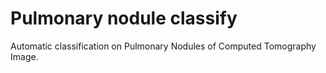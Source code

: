 # Pulmonary nodule classify

Automatic classification on Pulmonary Nodules of Computed Tomography Image.
